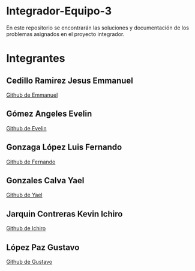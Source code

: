 # Integrador-Equipo-3

En este repositorio se encontrarán las soluciones y documentación de los problemas
asignados en el proyecto integrador.

# Integrantes

## Cedillo Ramirez Jesus Emmanuel

[Github de Emmanuel](https://github.com/EmmanuelCR23)

## Gómez Angeles Evelin

[Github de Evelin](https://github.com/EvelinAngeles06)

## Gonzaga López Luis Fernando

[Github de Fernando](https://github.com/FerGonzaga)

## Gonzales Calva Yael

[Github de Yael](https://github.com/YaelDoncic)

## Jarquin Contreras Kevin Ichiro

[Github de Ichiro](https://github.com/ichirocontreras)


## López Paz Gustavo

[Github de Gustavo](https://github.com/Gustavo1Lopez2Paz)